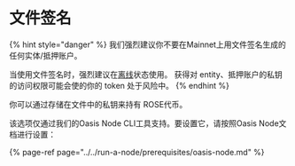 # 文件签名

{% hint style="danger" %}
我们强烈建议你不要在Mainnet上用文件签名生成的任何实体/抵押账户。

当使用文件签名时，强烈建议在[离线](https://en.wikipedia.org/wiki/Air_gap_%28networking%29)状态使用。
获得对 entity、抵押账户的私钥的访问权限可能会使的你的 token 处于风险中。
{% endhint %}

你可以通过存储在文件中的私钥来持有  ROSE代币。

该选项仅通过我们的Oasis Node CLI工具支持。要设置它，请按照Oasis Node文档进行设置：

{% page-ref page="../../run-a-node/prerequisites/oasis-node.md" %}
